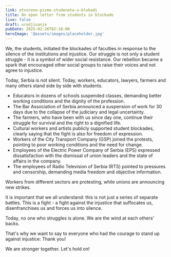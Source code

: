 ```yaml
---
link: otvoreno-pismo-studenata-u-blokadi
title: An open letter from students in blockade
live: false
draft: uredjivanje
pubDate: 2025-02-26T02:18:00
heroImage: '@assets/images/placeholder.jpg'
---
```

We, the students, initiated the blockades of faculties in response to the silence of the institutions and injustice. Our struggle is not only a student struggle - it is a symbol of wider social resistance. Our rebellion became a spark that encouraged other social groups to raise their voices and not agree to injustice.

Today, Serbia is not silent. Today, workers, educators, lawyers, farmers and many others stand side by side with students.

- Educators in dozens of schools suspended classes, demanding better working conditions and the dignity of the profession.
- The Bar Association of Serbia announced a suspension of work for 30 days due to the collapse of the judiciary and legal uncertainty.
- The farmers, who have been with us since day one, continue their struggle for survival and the right to a dignified life.
- Cultural workers and artists publicly supported student blockades, clearly saying that the fight is also for freedom of expression.
- Workers of the City Transport Company (GSP) joined the protests, pointing to poor working conditions and the need for change.
- Employees of the Electric Power Company of Serbia (EPS) expressed dissatisfaction with the dismissal of union leaders and the state of affairs in the company.
- The employees of Radio Television of Serbia (RTS) pointed to pressures and censorship, demanding media freedom and objective information.

Workers from different sectors are protesting, while unions are announcing new strikes.

It is important that we all understand: this is not just a series of separate battles. This is a fight - a fight against the injustice that suffocates us, disenfranchises us and forces us into silence.

Today, no one who struggles is alone. We are the wind at each others' backs. 

That's why we want to say to everyone who had the courage to stand up against injustice: Thank you!

We are stronger together. Let's hold on!
